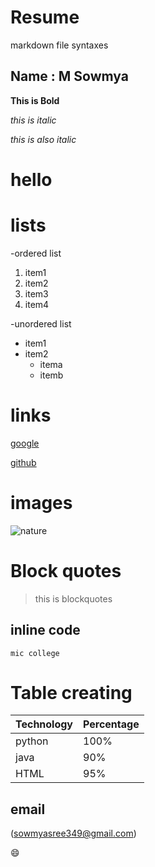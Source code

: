 # Resume

markdown file syntaxes

## Name : M Sowmya

**This is Bold**

*this is italic*

_this is also italic_

<h1>hello</h1>

# lists

-ordered list
  1. item1
  2. item2
  3. item3
  4. item4

-unordered list
  * item1
  * item2
    * itema
    * itemb
  
  
 # links
 
  [google](http://www.google.com)
  
  [github](http://github.com)
  
  
 # images


   ![nature](https://i.pinimg.com/564x/a7/3d/6e/a73d6e4ac85c6a822841e449b24c78e1.jpg)
   
  
  
 # Block quotes
  
  
  >this is blockquotes
  

## inline code


  `mic college`
  

# Table creating
  

Technology | Percentage
  -----------|-----------
  python     |100%
  java       |90%
  HTML       |95%
  
  
  
 ## email
 
  
  (sowmyasree349@gmail.com)


:smile:
